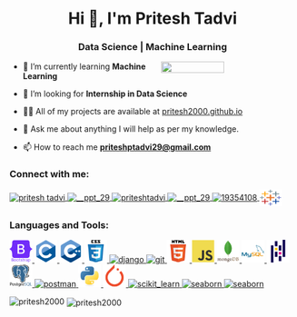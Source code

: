 <h1 align="center">Hi 👋, I'm Pritesh Tadvi</h1>
<h3 align="center">Data Science | Machine Learning</h3>

<img src="https://imgur.com/Z9n1y5S.gif" height=47% width=47% align="right">

- 🌱 I’m currently learning **Machine Learning**

- 🤝 I’m looking for **Internship in Data Science**

- 👨‍💻 All of my projects are available at [pritesh2000.github.io](https://pritesh2000.github.io/)

- 💬 Ask me about anything I will help as per my knowledge.

- 📫 How to reach me **priteshptadvi29@gmail.com**



<h3 align="left">Connect with me:</h3>
<p align="left">

<a href="https://linkedin.com/in/pritesh-tadvi" target="blank">
<img align="center" src="https://raw.githubusercontent.com/rahuldkjain/github-profile-readme-generator/master/src/images/icons/Social/linked-in-alt.svg" alt="pritesh tadvi" height="30" width="40" />
</a>

<a href="https://www.leetcode.com/__ppt_29" target="blank">
<img align="center" src="https://raw.githubusercontent.com/rahuldkjain/github-profile-readme-generator/master/src/images/icons/Social/leet-code.svg" alt="__ppt_29" height="30" width="40" />
</a>

<a href="https://kaggle.com/priteshtadvi" target="blank">
<img align="center" src="https://raw.githubusercontent.com/rahuldkjain/github-profile-readme-generator/master/src/images/icons/Social/kaggle.svg" alt="priteshtadvi" height="30" width="40" />
</a>

<a href="https://www.hackerrank.com/__ppt_29" target="blank">
<img align="center" src="https://raw.githubusercontent.com/rahuldkjain/github-profile-readme-generator/master/src/images/icons/Social/hackerrank.svg" alt="__ppt_29" height="30" width="40" />
</a>

<a href="https://stackoverflow.com/users/19354108" target="blank">
<img align="center" src="https://raw.githubusercontent.com/rahuldkjain/github-profile-readme-generator/master/src/images/icons/Social/stack-overflow.svg" alt="19354108" height="30" width="40" />
</a>

<a href="https://public.tableau.com/app/profile/priteshkumar.tadvi/" target="blank">
<img align="center" src="https://raw.githubusercontent.com/pritesh2000/pritesh2000/main/icons8-tableau-software-40.svg" alt="priteshkumar.tadvi" height="30" width="40" />
</a>



</p>

<h3 align="left">Languages and Tools:</h3>
<p align="left"> 

<a href="https://getbootstrap.com" target="_blank" rel="noreferrer"> <img src="https://raw.githubusercontent.com/devicons/devicon/master/icons/bootstrap/bootstrap-plain-wordmark.svg" alt="bootstrap" width="40" height="40"/> </a> 
<a href="https://www.cprogramming.com/" target="_blank" rel="noreferrer"> <img src="https://raw.githubusercontent.com/devicons/devicon/master/icons/c/c-original.svg" alt="c" width="40" height="40"/> </a> 
<a href="https://www.w3schools.com/cpp/" target="_blank" rel="noreferrer"> <img src="https://raw.githubusercontent.com/devicons/devicon/master/icons/cplusplus/cplusplus-original.svg" alt="cplusplus" width="40" height="40"/> </a> 
<a href="https://www.w3schools.com/css/" target="_blank" rel="noreferrer"> <img src="https://raw.githubusercontent.com/devicons/devicon/master/icons/css3/css3-original-wordmark.svg" alt="css3" width="40" height="40"/> </a> 
<a href="https://www.djangoproject.com/" target="_blank" rel="noreferrer"> <img src="https://cdn.worldvectorlogo.com/logos/django.svg" alt="django" width="40" height="40"/> </a> 
<a href="https://git-scm.com/" target="_blank" rel="noreferrer"> <img src="https://www.vectorlogo.zone/logos/git-scm/git-scm-icon.svg" alt="git" width="40" height="40"/> </a> 
<a href="https://www.w3.org/html/" target="_blank" rel="noreferrer"> <img src="https://raw.githubusercontent.com/devicons/devicon/master/icons/html5/html5-original-wordmark.svg" alt="html5" width="40" height="40"/> </a> 
<a href="https://developer.mozilla.org/en-US/docs/Web/JavaScript" target="_blank" rel="noreferrer"> <img src="https://raw.githubusercontent.com/devicons/devicon/master/icons/javascript/javascript-original.svg" alt="javascript" width="40" height="40"/> </a> 
<a href="https://www.mongodb.com/" target="_blank" rel="noreferrer"> <img src="https://raw.githubusercontent.com/devicons/devicon/master/icons/mongodb/mongodb-original-wordmark.svg" alt="mongodb" width="40" height="40"/> </a> 
<a href="https://www.mysql.com/" target="_blank" rel="noreferrer"> <img src="https://raw.githubusercontent.com/devicons/devicon/master/icons/mysql/mysql-original-wordmark.svg" alt="mysql" width="40" height="40"/> </a> 
<a href="https://pandas.pydata.org/" target="_blank" rel="noreferrer"> <img src="https://raw.githubusercontent.com/devicons/devicon/2ae2a900d2f041da66e950e4d48052658d850630/icons/pandas/pandas-original.svg" alt="pandas" width="40" height="40"/> </a>
<a href="https://www.postgresql.org" target="_blank" rel="noreferrer"> <img src="https://raw.githubusercontent.com/devicons/devicon/master/icons/postgresql/postgresql-original-wordmark.svg" alt="postgresql" width="40" height="40"/> </a> 
<a href="https://postman.com" target="_blank" rel="noreferrer"> <img src="https://www.vectorlogo.zone/logos/getpostman/getpostman-icon.svg" alt="postman" width="40" height="40"/> </a> 
<a href="https://www.python.org" target="_blank" rel="noreferrer"> <img src="https://raw.githubusercontent.com/devicons/devicon/master/icons/python/python-original.svg" alt="python" width="40" height="40"/> </a> 
<a href="https://pytorch.org/" target="_blank" rel="noreferrer"> <img src="https://raw.githubusercontent.com/devicons/devicon/master/icons/pytorch/pytorch-original.svg" alt="pytorch" width="40" height="40"/> </a> 
<a href="https://scikit-learn.org/" target="_blank" rel="noreferrer"> <img src="https://upload.wikimedia.org/wikipedia/commons/0/05/Scikit_learn_logo_small.svg" alt="scikit_learn" width="40" height="40"/> </a> 
<a href="https://seaborn.pydata.org/" target="_blank" rel="noreferrer"> <img src="https://seaborn.pydata.org/_images/logo-mark-lightbg.svg" alt="seaborn" width="40" height="40"/> </a> 
<a href="https://www.r-project.org/" target="_blank" rel="noreferrer"> <img src="https://www.r-project.org/logo/Rlogo.svg" alt="seaborn" width="40" height="40"/> </a>
</p>

<!--
<p><img align="left" src="https://github-readme-stats.vercel.app/api/top-langs?username=pritesh2000&show_icons=true&locale=en&layout=compact" alt="pritesh2000" width="40%" /></p>
-->
<p><img align="left" src="https://github-readme-stats.vercel.app/api/top-langs?username=pritesh2000&show_icons=true&locale=en&layout=compact&langs_count=10" alt="pritesh2000" /></p>

<p>&nbsp;<img align="center" src="https://github-readme-stats.vercel.app/api?username=pritesh2000&show_icons=true&locale=en" alt="pritesh2000" /></p>
